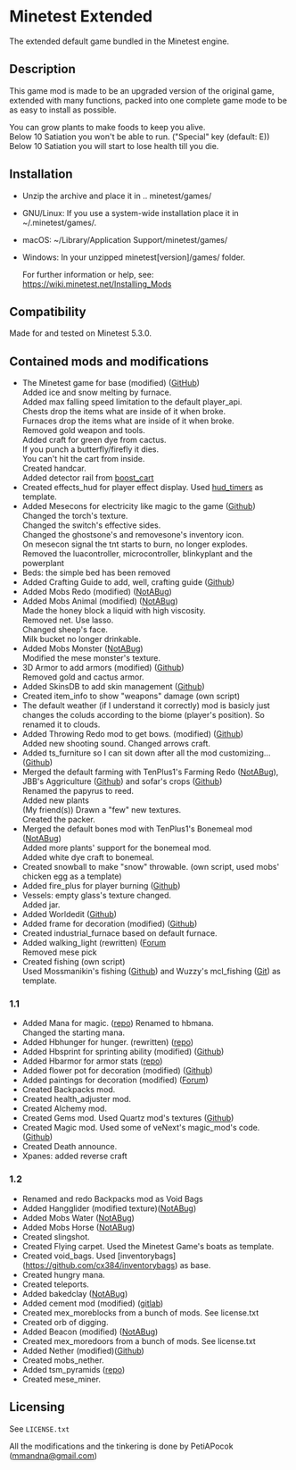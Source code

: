 # Minetest Extended

The extended default game bundled in the Minetest engine.  

## Description

This game mod is made to be an upgraded version of the original game, extended with many functions, packed into one complete game mode to be as easy to install as possible.

You can grow plants to make foods to keep you alive.  
Below 10 Satiation you won't be able to run. ("Special" key (default: E))
Below 10 Satiation you will start to lose health till you die.


## Installation

- Unzip the archive and place it in .. minetest/games/

- GNU/Linux:
    If you use a system-wide installation place it in ~/.minetest/games/.

- macOS:
    ~/Library/Application Support/minetest/games/

- Windows:
    In your unzipped minetest[version]/games/ folder.

    For further information or help, see:  
https://wiki.minetest.net/Installing_Mods

## Compatibility

Made for and tested on Minetest 5.3.0.

## Contained mods and modifications

- The Minetest game for base (modified) ([GitHub](https://github.com/minetest/minetest_game))  
  Added ice and snow melting by furnace.  
  Added max falling speed limitation to the default player_api.  
  Chests drop the items what are inside of it when broke.  
  Furnaces drop the items what are inside of it when broke.  
  Removed gold weapon and tools.  
  Added craft for green dye from cactus.  
  If you punch a butterfly/firefly it dies.  
  You can't hit the cart from inside.  
  Created handcar.  
  Added detector rail from [boost_cart](https://github.com/SmallJoker/boost_cart)
- Created effects_hud for player effect display. Used [hud_timers](https://repo.or.cz/minetest_hudbars.git) as template.
- Added Mesecons for electricity like magic to the game ([Github](https://github.com/minetest-mods/mesecons))   
  Changed the torch's texture.  
  Changed the switch's effective sides.  
  Changed the ghostsone's and removesone's inventory icon.  
  On mesecon signal the tnt starts to burn, no longer explodes.  
  Removed the luacontroller, microcontroller, blinkyplant and the powerplant
- Beds: the simple bed has been removed
- Added Crafting Guide to add, well, crafting guide ([Github](https://github.com/minetest-mods/craftguide))  
- Added Mobs Redo (modified) ([NotABug](https://notabug.org/tenplus1/mobs_redo))
- Added Mobs Animal (modified) ([NotABug](https://notabug.org/tenplus1/mobs_animal))   
  Made the honey block a liquid with high viscosity.  
  Removed net. Use lasso.  
  Changed sheep's face.  
  Milk bucket no longer drinkable.
- Added Mobs Monster ([NotABug](https://notabug.org/tenplus1/mobs_monster))  
  Modified the mese monster's texture.
- 3D Armor to add armors (modified) ([Github](https://github.com/minetest-mods/3d_armor))  
  Removed gold and cactus armor.
- Added SkinsDB to add skin management ([Github](https://github.com/minetest-mods/skinsdb))
- Created item_info to show "weapons" damage (own script)
- The default weather (if I understand it correctly) mod is basicly just changes the coluds according to the biome (player's position). So renamed it to clouds.
- Added Throwing Redo mod to get bows. (modified) ([Github](https://github.com/minetest-mods/throwing))  
  Added new shooting sound.
  Changed arrows craft.
- Added ts_furniture so I can sit down after all the mod customizing... ([Github](https://github.com/minetest-mods/ts_furniture))
- Merged the default farming with TenPlus1's Farming Redo ([NotABug](https://notabug.org/TenPlus1/Farming)), JBB's Aggriculture ([Github](https://github.com/JBBgameich/agriculture)) and sofar's crops ([Github](https://github.com/minetest-mods/crops))  
  Renamed the papyrus to reed.  
  Added new plants  
  (My friend(s)) Drawn a "few" new textures.  
  Created the packer.
- Merged the default bones mod with TenPlus1's Bonemeal mod ([NotABug](https://notabug.org/TenPlus1/bonemeal))  
  Added more plants' support for the bonemeal mod.  
  Added white dye craft to bonemeal.
- Created snowball to make "snow" throwable. (own script, used mobs' chicken egg as a template)
- Added fire_plus for player burning ([Github](https://github.com/LoneWolfHT/fire_plus))
- Vessels: empty glass's texture changed.  
  Added jar.
- Added Worldedit ([Github](https://github.com/Uberi/Minetest-WorldEdit))
- Added frame for decoration (modified) ([Github](https://github.com/minetest-mods/frame))
- Created industrial_furnace based on default furnace.
- Added walking_light (rewritten) ([Forum](https://forum.minetest.net/viewtopic.php?f=11&t=2621&hilit=walking+light)  
  Removed mese pick
- Created fishing (own script)  
  Used Mossmanikin's fishing ([Github](https://github.com/Mossmanikin/fishing)) and Wuzzy's mcl_fishing ([Git](https://git.minetest.land/Wuzzy/MineClone2/src/branch/master/mods/ITEMS/mcl_fishing)) as template.
### 1.1
- Added Mana for magic. ([repo](https://repo.or.cz/minetest_mana.git))
  Renamed to hbmana.  
  Changed the starting mana.
- Added Hbhunger for hunger. (rewritten) ([repo](https://repo.or.cz/minetest_hbhunger.git))
- Added Hbsprint for sprinting ability (modified) ([Github](https://github.com/minetest-mods/hbsprint))
- Added Hbarmor for armor stats ([repo](https://repo.or.cz/minetest_hbarmor.git))
- Added flower pot for decoration (modified) ([Github](https://github.com/minetest-mods/flowerpot))
- Added paintings for decoration (modified) ([Forum](https://forum.minetest.net/viewtopic.php?f=11&t=9635))
- Created Backpacks mod.
- Created health_adjuster mod.
- Created Alchemy mod.
- Created Gems mod. Used Quartz mod's textures ([Github](https://github.com/minetest-mods/quartz))
- Created Magic mod. Used some of veNext's magic_mod's code. ([Github](https://github.com/veNext/magic_mod))
- Created Death announce.
- Xpanes: added reverse craft
### 1.2
- Renamed and redo Backpacks mod as Void Bags
- Added Hangglider (modified texture)([NotABug](https://notabug.org/Piezo_/minetest-hangglider))
- Added Mobs Water ([NotABug](https://notabug.org/TenPlus1/mobs_water))
- Added Mobs Horse ([NotABug](https://notabug.org/TenPlus1/mob_horse))
- Created slingshot.
- Created Flying carpet. Used the Minetest Game's boats as template.
- Created void_bags. Used [inventorybags] (https://github.com/cx384/inventorybags) as base.
- Created hungry mana.
- Created teleports.
- Added bakedclay ([NotABug](https://notabug.org/tenplus1/bakedclay))
- Added cement mod (modified) ([gitlab](https://gitlab.com/4w/cement))
- Created mex_moreblocks from a bunch of mods. See license.txt
- Created orb of digging.
- Added Beacon (modified) ([NotABug](https://notabug.org/SpaghettiToastBook/beacons))
- Created mex_moredoors from a bunch of mods. See license.txt
- Added Nether (modified)([Github](https://github.com/minetest-mods/nether))
- Created mobs_nether.
- Added tsm_pyramids ([repo](https://repo.or.cz/minetest_pyramids/tsm_pyramids.git))
- Created mese_miner.

## Licensing

See `LICENSE.txt`

All the modifications and the tinkering is done by PetiAPocok (mmandna@gmail.com)
